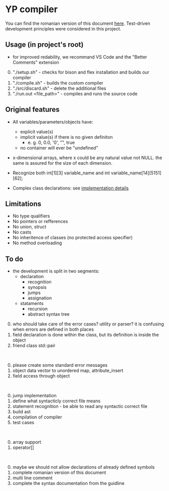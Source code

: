 # YP compiler

You can find the romanian version of this document [here](/docs/README%20RO.md).
Test-driven development principles were considered in this project.

## Usage (in project's root)

- for improved redability, we recommand VS Code and the "Better Comments" extension

0. "./setup.sh" - checks for bison and flex installation and builds our compiler
0. "./compile.sh" - builds the custom compiler
0. "./src/discard.sh" - delete the additional files
0. "./run.out <file_path>" - compiles and runs the source code

## Original features

- All variables/parameters/objects have:
    - explicit value(s)
    - implicit value(s) if there is no given definiton
        - e. g. 0, 0.0, '0', "", true
    - no container will ever be "undefined"

- x-dimensional arrays, where x could be any natural value not NULL. the same is assured for the size of each dimension.

- Recognize both int[1][3] variable_name and int variable_name[14][5151][62];

- Complex class declarations: see [implementation details](/docs/brainstorm.md)

## Limitations

- No type qualifiers
- No pointers or refferences
- No union, struct
- No casts
- No inheritence of classes (no protected access specifier)
- No method overloading

## To do

- the development is split in two segments:
    - declaration
        - recognition
        - synopsis
        - jumps
        - assignation
    - stataments
        - recursion
        - abstract syntax tree

0. who should take care of the error cases? utility or parser? it is confusing when errors are defined in both places
0. field declaration is done within the class, but its definition is inside the object
0. friend class std::pair

<br>

0. please create some standard error messages
0. object data vector to unordered map, attribute_insert
0. field access through object

<br>

0. jump implementation
0. define what syntacticly correct file means
0. statement recognition - be able to read any syntactic correct file
0. build ast
0. compilation of compiler
0. test cases

<br>

0. array support
0. operator[]

<br>

0. maybe we should not allow declarations of already defined symbols
0. complete romanian version of this document
0. multi line comment
0. complete the syntax documentation from the guidline
